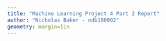 ```yaml
---
title: "Machine Learning Project 4 Part 2 Report"
author: "Nicholas Baker - ndb180002"
geometry: margin=1in
---
```


